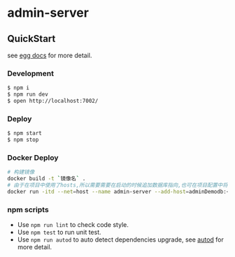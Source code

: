 # admin-server



## QuickStart

<!-- add docs here for user -->

see [egg docs][egg] for more detail.

### Development

```bash
$ npm i
$ npm run dev
$ open http://localhost:7002/
```

### Deploy

```bash
$ npm start
$ npm stop
```

### Docker Deploy

```bash
# 构建镜像
docker build -t `镜像名` .
# 由于在项目中使用了hosts,所以需要需要在启动的时候追加数据库指向,也可在项目配置中将其修改成IP
docker run -itd --net=host --name admin-server --add-host=adminDemodb:<数据库地址> admin-server
```

### npm scripts

- Use `npm run lint` to check code style.
- Use `npm test` to run unit test.
- Use `npm run autod` to auto detect dependencies upgrade, see [autod](https://www.npmjs.com/package/autod) for more detail.

[egg]: https://eggjs.org
